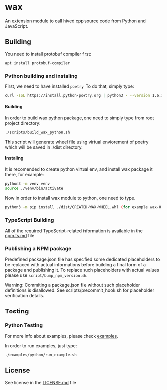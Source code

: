# wax

An extension module to call hived cpp source code from Python and JavaScript.

## Building

You need to install protobuf compiler first:

```bash
apt install protobuf-compiler
```

### Python building and instaling

First, we need to have installed `poetry`. To do that, simply type:

```bash
curl -sSL https://install.python-poetry.org | python3 - --version 1.6.1
```

#### Building

In order to build wax python package, one need to simply type from root project directory:

```bash
./scripts/build_wax_python.sh
```

This script will generate wheel file using virtual enviorement of poetry  which will be saved in ./dist directory.

#### Instaling

It is recomended to create python virtual env, and install wax package it there, for example:

```bash
python3 -m venv venv
source ./venv/bin/activate
```

Now in order to install wax module to python, one need to type.

```bash
python3 -m pip install ./dist/CREATED-WAX-WHEEL.whl (for example wax-0.0.0-cp310-cp310-manylinux_2_35_x86_64.whl)
```

### TypeScript Building

All of the required TypeScript-related information is available in the [npm.ts.md](npm.ts.md) file

### Publishing a NPM package

Predefined package.json file has specified some dedicated placeholders to be replaced with actual informations before building a final form of a package and publishing it.
To replace such placeholders with actual values please use `script/bump_npm_version.sh`.

Warning: Commiting a package.json file without such placeholder definitions is disallowed. See scripts/precommit_hook.sh for placeholder verification details.

## Testing

### Python Testing

For more info about examples, please check [examples](examples/python/README.md).

In order to run examples, just type:

```bash
./examples/python/run_example.sh 
```

## License

See license in the [LICENSE.md](LICENSE.md) file
